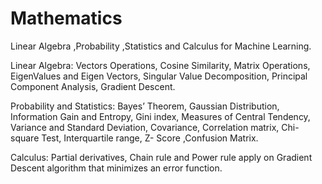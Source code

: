 # Mathematics
Linear Algebra ,Probability ,Statistics and  Calculus  for Machine Learning.

Linear Algebra: Vectors Operations, Cosine Similarity, Matrix Operations, EigenValues and Eigen Vectors, Singular Value
Decomposition, Principal Component Analysis, Gradient Descent.


Probability and Statistics: Bayes’ Theorem, Gaussian Distribution, Information Gain and Entropy, Gini index, Measures of
Central Tendency, Variance and Standard Deviation, Covariance, Correlation matrix, Chi-square Test, Interquartile range,
Z- Score ,Confusion Matrix.

Calculus: Partial derivatives, Chain rule and Power rule apply on Gradient Descent algorithm that minimizes an error
function.
